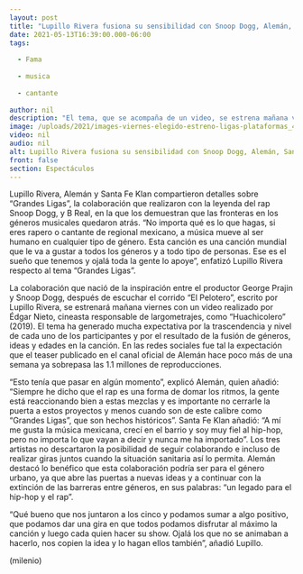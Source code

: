 ```yaml
---
layout: post
title: "Lupillo Rivera fusiona su sensibilidad con Snoop Dogg, Alemán, Santa Fe Klan y B Real al interpretar “Grandes Ligas”"
date: 2021-05-13T16:39:00.000-06:00
tags:
  
  - Fama
  
  - musica
  
  - cantante
  
author: nil
description: "El tema, que se acompaña de un video, se estrena mañana viernes y representa la posibilidad de acabar con las fronteras entre los géneros musicales, destacan los intérpretes."
image: /uploads/2021/images-viernes-elegido-estreno-ligas-plataformas_44_204_1155_718.jpg
video: nil
audio: nil
alt: Lupillo Rivera fusiona su sensibilidad con Snoop Dogg, Alemán, Santa Fe Klan y B Real al interpretar “Grandes Ligas”
front: false
section: Espectáculos
---
```


Lupillo Rivera, Alemán y Santa Fe Klan compartieron detalles sobre “Grandes Ligas”, la colaboración que realizaron con la leyenda del rap Snoop Dogg, y B Real, en la que los demuestran que las fronteras en los géneros musicales quedaron atrás. “No importa qué es lo que hagas, si eres rapero o cantante de regional mexicano, a música mueve al ser humano en cualquier tipo de género. Esta canción es una canción mundial que le va a gustar a todos los géneros y a todo tipo de personas. Ese es el sueño que tenemos y ojalá toda la gente lo apoye”, enfatizó Lupillo Rivera respecto al tema “Grandes Ligas”. 

La colaboración que nació de la inspiración entre el productor George Prajin y Snoop Dogg, después de escuchar el corrido “El Pelotero”, escrito por Lupillo Rivera, se estrenará mañana viernes con un video realizado por Édgar Nieto, cineasta responsable de largometrajes, como “Huachicolero” (2019). El tema ha generado mucha expectativa por la trascendencia y nivel de cada uno de los participantes y por el resultado de la fusión de géneros, ideas y edades en la canción. En las redes sociales fue tal la expectación que el teaser publicado en el canal oficial de Alemán hace poco más de una semana ya sobrepasa las 1.1 millones de reproducciones. 

“Esto tenía que pasar en algún momento”, explicó Alemán, quien añadió: “Siempre he dicho que el rap es una forma de domar los ritmos, la gente está reaccionando bien a estas mezclas y es importante no cerrarle la puerta a estos proyectos y menos cuando son de este calibre como “Grandes Ligas”, que son hechos históricos”. Santa Fe Klan añadió: “A mí me gusta la música mexicana, crecí en el barrio y soy muy fiel al hip-hop, pero no importa lo que vayan a decir y nunca me ha importado”. 
Los tres artistas no descartaron la posibilidad de seguir colaborando e incluso de realizar giras juntos cuando la situación sanitaria así lo permita. Alemán destacó lo benéfico que esta colaboración podría ser para el género urbano, ya que abre las puertas a nuevas ideas y a continuar con la extinción de las barreras entre géneros, en sus palabras: “un legado para el hip-hop y el rap”. 

“Qué bueno que nos juntaron a los cinco y podamos sumar a algo positivo, que podamos dar una gira en que todos podamos disfrutar al máximo la canción y luego cada quien hacer su show. Ojalá los que no se animaban a hacerlo, nos copien la idea y lo hagan ellos también”, añadió Lupillo. 

(milenio)